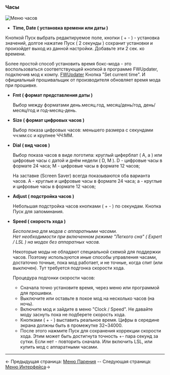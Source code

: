 ### Часы
![Меню часов](http://i345.photobucket.com/albums/p374/ClockSelect/eVic/clock_zpsmrvulkdd.png)

  * __Time, Date ( установка времени или даты )__

  Кнопкой Пуск выбрать редактируемое поле, кнопки ( + - ) - установка значений, долгое нажатие Пуск ( 2 секунды ) сохранит установки и произойдет выход из данной настройки. Добавьте эти 2 сек. ко времени.

  Более простой способ установить время бокс-мода - это воспользоваться соответствующей кнопкой в программе FWUpdater, подключив мод к компу.
  [FWUpdater](https://www.dropbox.com/s/83zd19gu05pl3r6/EvicVTCFont.rar?dl=1) Кнопка "Set current time".
  И официальный прошивальщик от производителя обновляет время мода при прошивке.
  
  * __Fmt ( формат представления даты )__

    Выбор между форматами день.месяц.год, месяц/день/год, день/месяц/год и год-месяц-день.

  * __Size ( формат цифровых часов )__

    Выбор показа цифровых часов: меньшего размера с секундами чч:мм:сс и крупнее ЧЧ:ММ.

  * __Dial ( вид часов )__

    Выбор показа часов в виде логотипа: круглый циферблат ( A, a ) или цифровые часы с датой и днём недели ( D, M ).
    D - цифровые часы в формате 24 часа;
    М - цифровые часы в формате 12 часов;

    На заставке (Screen Saver) всегда показываются оба варианта часов.
    A - круглые и цифровые часы в формате 24 часа;
    a - круглые и цифровые часы в формате 12 часов;
  
  * __Adjust ( подстройка часов )__

    Небольшая подстройка часов кнопками ( + - ) по секундам. Кнопка Пуск для запоминания. 

  * __Speed ( скорость хода )__

    *Бесполезна для модов с аппаратными часами.*  
    *Нет необходимости при включенном режиме "Легкого сна" ( Expert / LSL ) на модах без аппаратных часов.*  
  
    Некоторые моды не обладают специальной схемой для поддержки часов. Поэтому используются иные способы управления часами, достаточно точные, пока мод работает, и не точные, когда спит (или выключен). Тут требуется подгонка скорости хода.
    
    Процедура подгонки скорости часов:
      * Сначала точно установите время, через меню или программой для прошивки.
      * Выключите или оставьте в покое мод на несколько часов (на ночь).
      * Включите мод и зайдите в меню "Clock / Speed". Не давайте моду заснуть пока не подберете скорость хода.
      * Кнопками ( + - ) выставить реальное время. Цифры в середине экрана должны быть в промежутке 32~34000.
      * После этого нажмите Пуск для сохранения коррекции скорости хода. Этим может быть достигнута точность +- пара секунд за сутки. Если нет - повторить сначала. Или включить LSL, или купить мод с аппаратными часами. 
  
-----

← Предыдущая страница: [Меню Парения](vaping_ru.md) --  Следующая страница: [Меню Интерфейса](interface_ru.md)→